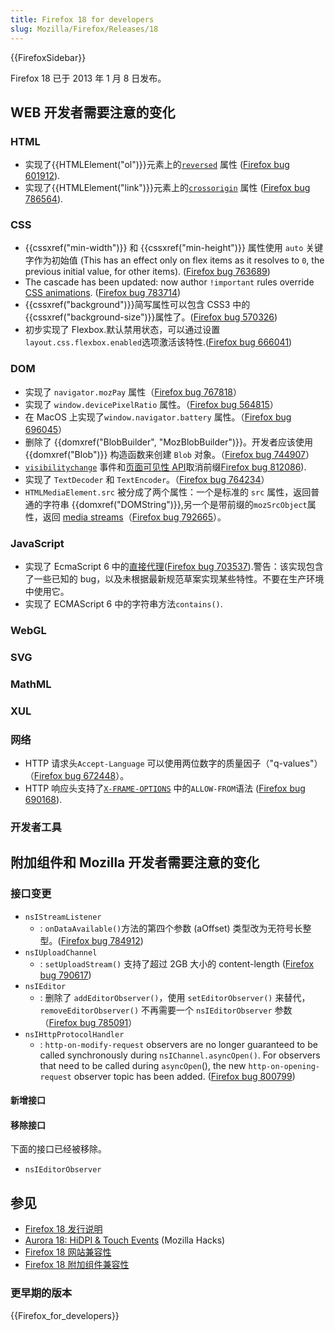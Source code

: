 ```yaml
---
title: Firefox 18 for developers
slug: Mozilla/Firefox/Releases/18
---
```


{{FirefoxSidebar}}

Firefox 18 已于 2013 年 1 月 8 日发布。

## WEB 开发者需要注意的变化

### HTML

- 实现了{{HTMLElement("ol")}}元素上的[`reversed`](/zh-CN/docs/Web/HTML/Element/ol#reversed) 属性 ([Firefox bug 601912](https://bugzil.la/601912)).
- 实现了{{HTMLElement("link")}}元素上的[`crossorigin`](/zh-CN/docs/Web/HTML/Element/link#crossorigin) 属性 ([Firefox bug 786564](https://bugzil.la/786564)).

### CSS

- {{cssxref("min-width")}} 和 {{cssxref("min-height")}} 属性使用 `auto` 关键字作为初始值 (This has an effect only on flex items as it resolves to `0`, the previous initial value, for other items). ([Firefox bug 763689](https://bugzil.la/763689))
- The cascade has been updated: now author `!important` rules override [CSS animations](/zh-CN/docs/CSS/Using_CSS_animations). ([Firefox bug 783714](https://bugzil.la/783714))
- {{cssxref("background")}}简写属性可以包含 CSS3 中的{{cssxref("background-size")}}属性了。([Firefox bug 570326](https://bugzil.la/570326))
- 初步实现了 Flexbox.默认禁用状态，可以通过设置`layout.css.flexbox.enabled`选项激活该特性.([Firefox bug 666041](https://bugzil.la/666041))

### DOM

- 实现了 `navigator.mozPay` 属性（[Firefox bug 767818](https://bugzil.la/767818)）
- 实现了 `window.devicePixelRatio` 属性。（[Firefox bug 564815](https://bugzil.la/564815)）
- 在 MacOS 上实现了`window.navigator.battery` 属性。（[Firefox bug 696045](https://bugzil.la/696045)）
- 删除了 {{domxref("BlobBuilder", "MozBlobBuilder")}}。开发者应该使用 {{domxref("Blob")}} 构造函数来创建 `Blob` 对象。（[Firefox bug 744907](https://bugzil.la/744907)）
- [`visibilitychange`](/zh-CN/docs/Web/API/Document/visibilitychange_event) 事件和[页面可见性 API](/zh-CN/docs/DOM/Using_the_Page_Visibility_API)取消前缀[Firefox bug 812086](https://bugzil.la/812086)).
- 实现了 `TextDecoder` 和 `TextEncoder`。（[Firefox bug 764234](https://bugzil.la/764234)）
- `HTMLMediaElement.src` 被分成了两个属性：一个是标准的 `src` 属性，返回普通的字符串 {{domxref("DOMString")}},另一个是带前缀的`mozSrcObject`属性，返回 [media streams](/zh-CN/docs/WebRTC/MediaStream_API)（[Firefox bug 792665](https://bugzil.la/792665)）。

### JavaScript

- 实现了 EcmaScript 6 中的[直接代理](/zh-CN/docs/JavaScript/Reference/Global_Objects/Proxy)([Firefox bug 703537](https://bugzil.la/703537)).警告：该实现包含了一些已知的 bug，以及未根据最新规范草案实现某些特性。不要在生产环境中使用它。
- 实现了 ECMAScript 6 中的字符串方法`contains()`.

### WebGL

### SVG

### MathML

### XUL

### 网络

- HTTP 请求头`Accept-Language` 可以使用两位数字的质量因子（"q-values"）（[Firefox bug 672448](https://bugzil.la/672448)）。
- HTTP 响应头支持了[`X-FRAME-OPTIONS`](/zh-CN/docs/The_X-FRAME-OPTIONS_response_header) 中的`ALLOW-FROM`语法 ([Firefox bug 690168](https://bugzil.la/690168)).

### 开发者工具

## 附加组件和 Mozilla 开发者需要注意的变化

### 接口变更

- `nsIStreamListener`
  - : `onDataAvailable()`方法的第四个参数 (aOffset) 类型改为无符号长整型。([Firefox bug 784912](https://bugzil.la/784912))
- `nsIUploadChannel`
  - : `setUploadStream()` 支持了超过 2GB 大小的 content-length ([Firefox bug 790617](https://bugzil.la/790617))
- `nsIEditor`
  - : 删除了 `addEditorObserver()`，使用 `setEditorObserver()` 来替代，`removeEditorObserver()` 不再需要一个 `nsIEditorObserver` 参数（[Firefox bug 785091](https://bugzil.la/785091)）
- `nsIHttpProtocolHandler`
  - : `http-on-modify-request` observers are no longer guaranteed to be called synchronously during
    `nsIChannel.asyncOpen()`. For observers that need to be called during `asyncOpen`(), the new `http-on-opening-request` observer topic has been added. ([Firefox bug 800799](https://bugzil.la/800799))

#### 新增接口

#### 移除接口

下面的接口已经被移除。

- `nsIEditorObserver`

## 参见

- [Firefox 18 发行说明](http://www.mozilla.org/zh-CN/firefox/18.0/releasenotes/)
- [Aurora 18: HiDPI & Touch Events](https://hacks.mozilla.org/2012/10/aurora-18-hidpi-touch-events/) (Mozilla Hacks)
- [Firefox 18 网站兼容性](/zh-CN/docs/Site_Compatibility_for_Firefox_18)
- [Firefox 18 附加组件兼容性](https://blog.mozilla.org/addons/2012/12/28/compatibility-for-firefox-18/)

### 更早期的版本

{{Firefox_for_developers}}
